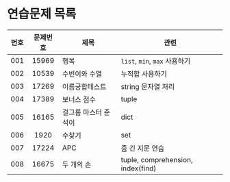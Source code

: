 # 연습문제 목록


| 번호 | 문제번호 | 제목                 | 관련                              |
| :--: | :------: | -------------------- | --------------------------------- |
| 001  |  15969   | 행복                 | `list`, `min`, `max` 사용하기     |
| 002  |  10539   | 수빈이와 수열        | 누적합 사용하기                   |
| 003  |  17269   | 이름궁합테스트       | string 문자열 처리                |
| 004  |  17389   | 보너스 점수          | tuple                             |
| 005  |  16165   | 걸그룹 마스터 준석이 | dict                              |
| 006  |   1920   | 수찾기               | set                               |
| 007  |  17224   | APC                  | 좀 긴 지문 연습                   |
| 008  |  16675   | 두 개의 손           | tuple, comprehension, index(find) |

